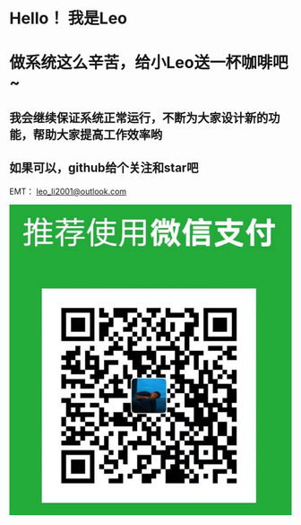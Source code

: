 # Hello！ 我是Leo

# 做系统这么辛苦，给小Leo送一杯咖啡吧~

## 我会继续保证系统正常运行，不断为大家设计新的功能，帮助大家提高工作效率哟

## 如果可以，github给个关注和star吧

EMT： leo_li2001@outlook.com

<img src="https://github.com/Leo6Leo/sth/blob/main/%E5%BE%AE%E4%BF%A1%E6%88%AA%E5%9B%BE_20210210014744.png">
